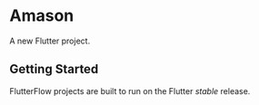 # Amason

A new Flutter project.

## Getting Started

FlutterFlow projects are built to run on the Flutter _stable_ release.
